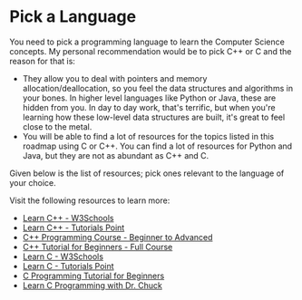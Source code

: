 # Pick a Language

You need to pick a programming language to learn the Computer Science concepts. My personal recommendation would be to pick C++ or C and the reason for that is:

- They allow you to deal with pointers and memory allocation/deallocation, so you feel the data structures and algorithms in your bones. In higher level languages like Python or Java, these are hidden from you. In day to day work, that's terrific, but when you're learning how these low-level data structures are built, it's great to feel close to the metal.
- You will be able to find a lot of resources for the topics listed in this roadmap using C or C++. You can find a lot of resources for Python and Java, but they are not as abundant as C++ and C.

Given below is the list of resources; pick ones relevant to the language of your choice.

Visit the following resources to learn more:

- [Learn C++ - W3Schools](https://www.w3schools.com/cpp/)
- [Learn C++ - Tutorials Point](https://www.tutorialspoint.com/cplusplus/index.htm)
- [C++ Programming Course - Beginner to Advanced](https://www.youtube.com/watch?v=8jLOx1hD3_o)
- [C++ Tutorial for Beginners - Full Course](https://youtu.be/vLnPwxZdW4Y)
- [Learn C - W3Schools](https://www.w3schools.com/c/)
- [Learn C - Tutorials Point](https://www.tutorialspoint.com/cprogramming/index.htm)
- [C Programming Tutorial for Beginners](https://www.youtube.com/watch?v=KJgsSFOSQv0)
- [Learn C Programming with Dr. Chuck](https://www.youtube.com/watch?v=j-_s8f5K30I)
